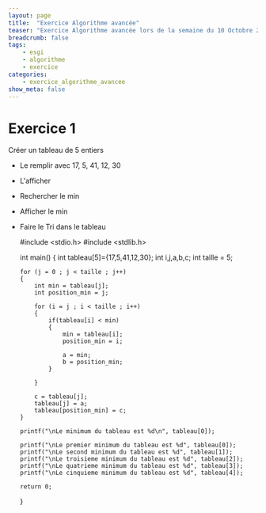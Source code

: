 ```yaml
---
layout: page
title:  "Exercice Algorithme avancée"
teaser: "Exercice Algorithme avancée lors de la semaine du 10 Octobre 2016"
breadcrumb: false
tags:
    - esgi
    - algorithme
    - exercice
categories:
    - exercice_algorithme_avancee
show_meta: false
---
```


# Exercice 1

Créer un tableau de 5 entiers
  - Le remplir avec 17, 5, 41, 12, 30
  - L'afficher
  - Rechercher le min
  - Afficher le min
  - Faire le Tri dans le tableau

    #include <stdio.h>
    #include <stdlib.h>

    int main()
    {
        int tableau[5]={17,5,41,12,30};
        int i,j,a,b,c;
        int taille = 5;

        for (j = 0 ; j < taille ; j++)
        {
            int min = tableau[j];
            int position_min = j;

            for (i = j ; i < taille ; i++)
            {
                if(tableau[i] < min)
                {
                    min = tableau[i];
                    position_min = i;

                    a = min;
                    b = position_min;
                }

            }

            c = tableau[j];
            tableau[j] = a;
            tableau[position_min] = c;
        }

        printf("\nLe minimum du tableau est %d\n", tableau[0]);

        printf("\nLe premier minimum du tableau est %d", tableau[0]);
        printf("\nLe second minimum du tableau est %d", tableau[1]);
        printf("\nLe troisieme minimum du tableau est %d", tableau[2]);
        printf("\nLe quatrieme minimum du tableau est %d", tableau[3]);
        printf("\nLe cinquieme minimum du tableau est %d", tableau[4]);

        return 0;
    }
